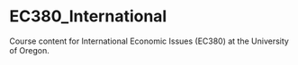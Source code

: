 # EC380_International
Course content for International Economic Issues (EC380) at the University of Oregon.
